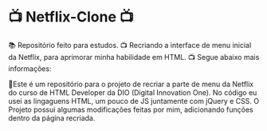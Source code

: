 # 📺 Netflix-Clone 📺
:books: Repositório feito para estudos. 
:tv: Recriando a interface de menu inicial da Netflix, para aprimorar minha habilidade em HTML. :tv: 
Segue abaixo mais informações:


📁Este é um repositório para o projeto de recriar a parte de menu da Netflix do curso de HTML Developer da DIO (Digital Innovation One). No código eu usei as lingaguens HTML, um pouco de JS juntamente com jQuery e CSS.
O Projeto possui algumas modificações feitas por mim, adicionando funções dentro da página recriada.
